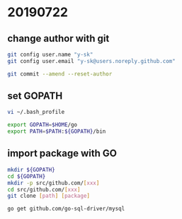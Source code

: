 # 20190722

## change author with git

```sh
git config user.name "y-sk"
git config user.email "y-sk@users.noreply.github.com"

git commit --amend --reset-author
```

## set GOPATH

```sh
vi ~/.bash_profile

export GOPATH=$HOME/go
export PATH=$PATH:${GOPATH}/bin
```

## import package with GO

```sh
mkdir ${GOPATH}
cd ${GOPATH}
mkdir -p src/github.com/[xxx]
cd src/github.com/[xxx]
git clone [path] [package]
```

```sh
go get github.com/go-sql-driver/mysql
```


